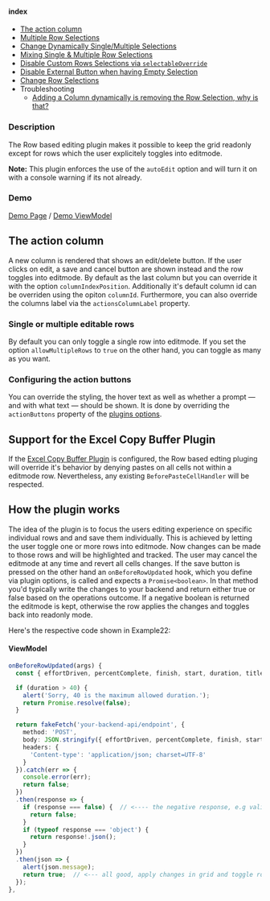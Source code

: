 #### index
- [The action column](#the-action-column)
- [Multiple Row Selections](#multiple-row-selections)
- [Change Dynamically Single/Multiple Selections](#changing-dynamically-from-single-to-multiple-selections-and-vice-versa)
- [Mixing Single & Multiple Row Selections](#mixing-single--multiple-row-selections)
- [Disable Custom Rows Selections via `selectableOverride`](#disable-custom-rows-selections-via-selectableoverride)
- [Disable External Button when having Empty Selection](#disable-external-button-when-having-empty-selection)
- [Change Row Selections](#change-row-selections)
- Troubleshooting
  - [Adding a Column dynamically is removing the Row Selection, why is that?](#adding-a-column-dynamically-is-removing-the-row-selection-why-is-that)

### Description
The Row based editing plugin makes it possible to keep the grid readonly except for rows which the user explicitely toggles into editmode.

**Note:** This plugin enforces the use of the `autoEdit` option and will turn it on with a console warning if its not already.

### Demo
[Demo Page](https://ghiscoding.github.io/slickgrid-universal/#/example22) / [Demo ViewModel](https://github.com/ghiscoding/slickgrid-universal/blob/master/examples/webpack-demo-vanilla-bundle/src/examples/example22.ts)

## The action column
A new column is rendered that shows an edit/delete button. If the user clicks on edit, a save and cancel button are shown instead and the row toggles into editmode. By default as the last column but you can override it with the option `columnIndexPosition`. Additionally it's default column id can be overriden using the opiton `columnId`. Furthermore, you can also override the columns label via the `actionsColumnLabel` property.

### Single or multiple editable rows
By default you can only toggle a single row into editmode. If you set the option `allowMultipleRows` to `true` on the other hand, you can toggle as many as you want.

### Configuring the action buttons
You can override the styling, the hover text as well as whether a prompt — and with what text — should be shown. It is done by overriding the `actionButtons` property of the [plugins options](https://github.com/ghiscoding/slickgrid-universal/blob/master/packages/common/src/interfaces/rowBasedEditOption.interface.ts).

## Support for the Excel Copy Buffer Plugin
If the [Excel Copy Buffer Plugin](grid-functionalities/excel-copy-buffer.md) is configured, the Row based edting pluging will override it's behavior by denying pastes on all cells not within a editmode row. Nevertheless, any existing `BeforePasteCellHandler` will be respected.

## How the plugin works
The idea of the plugin is to focus the users editing experience on specific individual rows and and save them individually. This is achieved by letting the user toggle one or more rows into editmode. Now changes can be made to those rows and will be highlighted and tracked. The user may cancel the editmode at any time and revert all cells changes. If the save button is pressed on the other hand an `onBeforeRowUpdated` hook, which you define via plugin options, is called and expects a `Promise<boolean>`. In that method you'd typically write the changes to your backend and return either true or false based on the operations outcome. If a negative boolean is returned the editmode is kept, otherwise the row applies the changes and toggles back into readonly mode.

Here's the respective code shown in Example22:

#### ViewModel
```ts
onBeforeRowUpdated(args) {
  const { effortDriven, percentComplete, finish, start, duration, title } = args.dataContext;

  if (duration > 40) {
    alert('Sorry, 40 is the maximum allowed duration.');
    return Promise.resolve(false);
  }

  return fakeFetch('your-backend-api/endpoint', {
    method: 'POST',
    body: JSON.stringify({ effortDriven, percentComplete, finish, start, duration, title }),
    headers: {
      'Content-type': 'application/json; charset=UTF-8'
    }
  }).catch(err => {
    console.error(err);
    return false;
  })
  .then(response => {
    if (response === false) {  // <---- the negative response, e.g validation failed, keep the row as is
      return false;
    }
    if (typeof response === 'object') {
      return response!.json();
    }
  })
  .then(json => {
    alert(json.message);
    return true;  // <--- all good, apply changes in grid and toggle row into readonly mode
  });
},
```